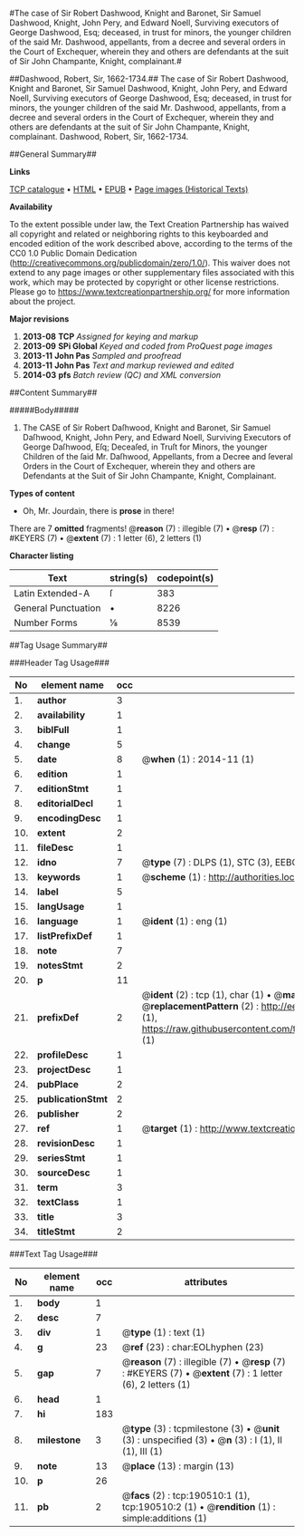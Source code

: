 #The case of Sir Robert Dashwood, Knight and Baronet, Sir Samuel Dashwood, Knight, John Pery, and Edward Noell, Surviving executors of George Dashwood, Esq; deceased, in trust for minors, the younger children of the said Mr. Dashwood, appellants, from a decree and several orders in the Court of Exchequer, wherein they and others are defendants at the suit of Sir John Champante, Knight, complainant.#

##Dashwood, Robert, Sir, 1662-1734.##
The case of Sir Robert Dashwood, Knight and Baronet, Sir Samuel Dashwood, Knight, John Pery, and Edward Noell, Surviving executors of George Dashwood, Esq; deceased, in trust for minors, the younger children of the said Mr. Dashwood, appellants, from a decree and several orders in the Court of Exchequer, wherein they and others are defendants at the suit of Sir John Champante, Knight, complainant.
Dashwood, Robert, Sir, 1662-1734.

##General Summary##

**Links**

[TCP catalogue](http://www.ota.ox.ac.uk/tcp/)  • 
[HTML](http://tei.it.ox.ac.uk/tcp/Texts-HTML/free/B18/B18620.html)  • 
[EPUB](http://tei.it.ox.ac.uk/tcp/Texts-EPUB/free/B18/B18620.epub) • 
[Page images (Historical Texts)](https://historicaltexts.jisc.ac.uk/eebo-99887527e)

**Availability**

To the extent possible under law, the Text Creation Partnership has waived all copyright and related or neighboring rights to this keyboarded and encoded edition of the work described above, according to the terms of the CC0 1.0 Public Domain Dedication (http://creativecommons.org/publicdomain/zero/1.0/). This waiver does not extend to any page images or other supplementary files associated with this work, which may be protected by copyright or other license restrictions. Please go to https://www.textcreationpartnership.org/ for more information about the project.

**Major revisions**

1. __2013-08__ __TCP__ *Assigned for keying and markup*
1. __2013-09__ __SPi Global__ *Keyed and coded from ProQuest page images*
1. __2013-11__ __John Pas__ *Sampled and proofread*
1. __2013-11__ __John Pas__ *Text and markup reviewed and edited*
1. __2014-03__ __pfs__ *Batch review (QC) and XML conversion*

##Content Summary##

#####Body#####

1. The CASE of Sir Robert Daſhwood, Knight and Baronet, Sir Samuel Daſhwood, Knight, John Pery, and Edward Noell, Surviving Executors of George Daſhwood, Eſq; Deceaſed, in Truſt for Minors, the younger Children of the ſaid Mr. Daſhwood, Appellants, from a Decree and ſeveral Orders in the Court of Exchequer, wherein they and others are Defendants at the Suit of Sir John Champante, Knight, Complainant.

**Types of content**

  * Oh, Mr. Jourdain, there is **prose** in there!

There are 7 **omitted** fragments! 
 @__reason__ (7) : illegible (7)  •  @__resp__ (7) : #KEYERS (7)  •  @__extent__ (7) : 1 letter (6), 2 letters (1)

**Character listing**


|Text|string(s)|codepoint(s)|
|---|---|---|
|Latin Extended-A|ſ|383|
|General Punctuation|•|8226|
|Number Forms|⅛|8539|

##Tag Usage Summary##

###Header Tag Usage###

|No|element name|occ|attributes|
|---|---|---|---|
|1.|__author__|3||
|2.|__availability__|1||
|3.|__biblFull__|1||
|4.|__change__|5||
|5.|__date__|8| @__when__ (1) : 2014-11 (1)|
|6.|__edition__|1||
|7.|__editionStmt__|1||
|8.|__editorialDecl__|1||
|9.|__encodingDesc__|1||
|10.|__extent__|2||
|11.|__fileDesc__|1||
|12.|__idno__|7| @__type__ (7) : DLPS (1), STC (3), EEBO-CITATION (1), PROQUEST (1), VID (1)|
|13.|__keywords__|1| @__scheme__ (1) : http://authorities.loc.gov/ (1)|
|14.|__label__|5||
|15.|__langUsage__|1||
|16.|__language__|1| @__ident__ (1) : eng (1)|
|17.|__listPrefixDef__|1||
|18.|__note__|7||
|19.|__notesStmt__|2||
|20.|__p__|11||
|21.|__prefixDef__|2| @__ident__ (2) : tcp (1), char (1)  •  @__matchPattern__ (2) : ([0-9\-]+):([0-9IVX]+) (1), (.+) (1)  •  @__replacementPattern__ (2) : http://eebo.chadwyck.com/downloadtiff?vid=$1&page=$2 (1), https://raw.githubusercontent.com/textcreationpartnership/Texts/master/tcpchars.xml#$1 (1)|
|22.|__profileDesc__|1||
|23.|__projectDesc__|1||
|24.|__pubPlace__|2||
|25.|__publicationStmt__|2||
|26.|__publisher__|2||
|27.|__ref__|1| @__target__ (1) : http://www.textcreationpartnership.org/docs/. (1)|
|28.|__revisionDesc__|1||
|29.|__seriesStmt__|1||
|30.|__sourceDesc__|1||
|31.|__term__|3||
|32.|__textClass__|1||
|33.|__title__|3||
|34.|__titleStmt__|2||


###Text Tag Usage###

|No|element name|occ|attributes|
|---|---|---|---|
|1.|__body__|1||
|2.|__desc__|7||
|3.|__div__|1| @__type__ (1) : text (1)|
|4.|__g__|23| @__ref__ (23) : char:EOLhyphen (23)|
|5.|__gap__|7| @__reason__ (7) : illegible (7)  •  @__resp__ (7) : #KEYERS (7)  •  @__extent__ (7) : 1 letter (6), 2 letters (1)|
|6.|__head__|1||
|7.|__hi__|183||
|8.|__milestone__|3| @__type__ (3) : tcpmilestone (3)  •  @__unit__ (3) : unspecified (3)  •  @__n__ (3) : I (1), II (1), III (1)|
|9.|__note__|13| @__place__ (13) : margin (13)|
|10.|__p__|26||
|11.|__pb__|2| @__facs__ (2) : tcp:190510:1 (1), tcp:190510:2 (1)  •  @__rendition__ (1) : simple:additions (1)|
